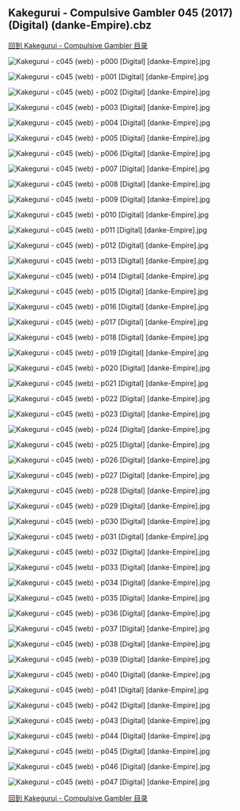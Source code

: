 ## Kakegurui - Compulsive Gambler 045 (2017) (Digital) (danke-Empire).cbz


[回到 Kakegurui - Compulsive Gambler 目录](https://github.com/alicewish/markdown/blob/master/series/Kakegurui-Compulsive-Gambler.md)


![Kakegurui - c045 (web) - p000 [Digital] [danke-Empire].jpg](https://wx1.sinaimg.cn/large/6a9fdecagy1fobq34olauj20p00zvwrw.jpg)

![Kakegurui - c045 (web) - p001 [Digital] [danke-Empire].jpg](https://wx1.sinaimg.cn/large/6a9fdecagy1fobq383i18j20p00zvall.jpg)

![Kakegurui - c045 (web) - p002 [Digital] [danke-Empire].jpg](https://wx1.sinaimg.cn/large/6a9fdecagy1fobq3bse29j20p00zvwsc.jpg)

![Kakegurui - c045 (web) - p003 [Digital] [danke-Empire].jpg](https://wx1.sinaimg.cn/large/6a9fdecagy1fobq3f7ek3j20p00zvtkc.jpg)

![Kakegurui - c045 (web) - p004 [Digital] [danke-Empire].jpg](https://wx1.sinaimg.cn/large/6a9fdecagy1fobq3k2v57j20p00zv4b4.jpg)

![Kakegurui - c045 (web) - p005 [Digital] [danke-Empire].jpg](https://wx1.sinaimg.cn/large/6a9fdecagy1fobq3nyzjdj20p00zvds2.jpg)

![Kakegurui - c045 (web) - p006 [Digital] [danke-Empire].jpg](https://wx1.sinaimg.cn/large/6a9fdecagy1fobq3rbz9mj20p00zvqer.jpg)

![Kakegurui - c045 (web) - p007 [Digital] [danke-Empire].jpg](https://wx1.sinaimg.cn/large/6a9fdecagy1fobq3v4u3xj20p00zv4ca.jpg)

![Kakegurui - c045 (web) - p008 [Digital] [danke-Empire].jpg](https://wx1.sinaimg.cn/large/6a9fdecagy1fobq3yl530j20p00zv484.jpg)

![Kakegurui - c045 (web) - p009 [Digital] [danke-Empire].jpg](https://wx1.sinaimg.cn/large/6a9fdecagy1fobq43c9e1j20p00zvnak.jpg)

![Kakegurui - c045 (web) - p010 [Digital] [danke-Empire].jpg](https://wx1.sinaimg.cn/large/6a9fdecagy1fobq481r7dj20p00zvqi6.jpg)

![Kakegurui - c045 (web) - p011 [Digital] [danke-Empire].jpg](https://wx1.sinaimg.cn/large/6a9fdecagy1fobq4blnf3j20p00zvalg.jpg)

![Kakegurui - c045 (web) - p012 [Digital] [danke-Empire].jpg](https://wx1.sinaimg.cn/large/6a9fdecagy1fobq4fds3ij20p00zv4ax.jpg)

![Kakegurui - c045 (web) - p013 [Digital] [danke-Empire].jpg](https://wx1.sinaimg.cn/large/6a9fdecagy1fobq4j5n9sj20p00zvqh0.jpg)

![Kakegurui - c045 (web) - p014 [Digital] [danke-Empire].jpg](https://wx1.sinaimg.cn/large/6a9fdecagy1fobq4n3x2nj20p00zvn9i.jpg)

![Kakegurui - c045 (web) - p015 [Digital] [danke-Empire].jpg](https://wx1.sinaimg.cn/large/6a9fdecagy1fobq4r0716j20p00zvtlt.jpg)

![Kakegurui - c045 (web) - p016 [Digital] [danke-Empire].jpg](https://wx1.sinaimg.cn/large/6a9fdecagy1fobq4ufgz3j20p00zvnar.jpg)

![Kakegurui - c045 (web) - p017 [Digital] [danke-Empire].jpg](https://wx1.sinaimg.cn/large/6a9fdecagy1fobq4y8xvqj20p00zvqei.jpg)

![Kakegurui - c045 (web) - p018 [Digital] [danke-Empire].jpg](https://wx1.sinaimg.cn/large/6a9fdecagy1fobq51zcabj20p00zvgye.jpg)

![Kakegurui - c045 (web) - p019 [Digital] [danke-Empire].jpg](https://wx1.sinaimg.cn/large/6a9fdecagy1fobq55ygotj20p00zvann.jpg)

![Kakegurui - c045 (web) - p020 [Digital] [danke-Empire].jpg](https://wx1.sinaimg.cn/large/6a9fdecagy1fobq5afr7zj20p00zv4ay.jpg)

![Kakegurui - c045 (web) - p021 [Digital] [danke-Empire].jpg](https://wx1.sinaimg.cn/large/6a9fdecagy1fobq5ecbp9j20p00zvgxg.jpg)

![Kakegurui - c045 (web) - p022 [Digital] [danke-Empire].jpg](https://wx1.sinaimg.cn/large/6a9fdecagy1fobq5i4kyyj20p00zvajq.jpg)

![Kakegurui - c045 (web) - p023 [Digital] [danke-Empire].jpg](https://wx1.sinaimg.cn/large/6a9fdecagy1fobq5lu3lnj20p00zvna3.jpg)

![Kakegurui - c045 (web) - p024 [Digital] [danke-Empire].jpg](https://wx1.sinaimg.cn/large/6a9fdecagy1fobq5qeyokj20p00zvk5m.jpg)

![Kakegurui - c045 (web) - p025 [Digital] [danke-Empire].jpg](https://wx1.sinaimg.cn/large/6a9fdecagy1fobq5tp5rej20p00zvdrw.jpg)

![Kakegurui - c045 (web) - p026 [Digital] [danke-Empire].jpg](https://wx1.sinaimg.cn/large/6a9fdecagy1fobq5xngm3j20p00zvtp3.jpg)

![Kakegurui - c045 (web) - p027 [Digital] [danke-Empire].jpg](https://wx1.sinaimg.cn/large/6a9fdecagy1fobq61kisuj20p00zvk88.jpg)

![Kakegurui - c045 (web) - p028 [Digital] [danke-Empire].jpg](https://wx1.sinaimg.cn/large/6a9fdecagy1fobq656qm1j20p00zv7go.jpg)

![Kakegurui - c045 (web) - p029 [Digital] [danke-Empire].jpg](https://wx1.sinaimg.cn/large/6a9fdecagy1fobq695wk5j20p00zv4e5.jpg)

![Kakegurui - c045 (web) - p030 [Digital] [danke-Empire].jpg](https://wx1.sinaimg.cn/large/6a9fdecagy1fobq6d5komj20p00zvtil.jpg)

![Kakegurui - c045 (web) - p031 [Digital] [danke-Empire].jpg](https://wx1.sinaimg.cn/large/6a9fdecagy1fobq6h12rij20p00zvk5g.jpg)

![Kakegurui - c045 (web) - p032 [Digital] [danke-Empire].jpg](https://wx1.sinaimg.cn/large/6a9fdecagy1fobq6krihzj20p00zvk3l.jpg)

![Kakegurui - c045 (web) - p033 [Digital] [danke-Empire].jpg](https://wx1.sinaimg.cn/large/6a9fdecagy1fobq6pfuppj20p00zv4b3.jpg)

![Kakegurui - c045 (web) - p034 [Digital] [danke-Empire].jpg](https://wx1.sinaimg.cn/large/6a9fdecagy1fobq6t9uoyj20p00zvgw6.jpg)

![Kakegurui - c045 (web) - p035 [Digital] [danke-Empire].jpg](https://wx1.sinaimg.cn/large/6a9fdecagy1fobq6x0kzdj20p00zv49d.jpg)

![Kakegurui - c045 (web) - p036 [Digital] [danke-Empire].jpg](https://wx1.sinaimg.cn/large/6a9fdecagy1fobq70zpuxj20p00zvk57.jpg)

![Kakegurui - c045 (web) - p037 [Digital] [danke-Empire].jpg](https://wx1.sinaimg.cn/large/6a9fdecagy1fobq754wxyj20p00zvnaz.jpg)

![Kakegurui - c045 (web) - p038 [Digital] [danke-Empire].jpg](https://wx1.sinaimg.cn/large/6a9fdecagy1fobq7a4tk1j20p00zvnbc.jpg)

![Kakegurui - c045 (web) - p039 [Digital] [danke-Empire].jpg](https://wx1.sinaimg.cn/large/6a9fdecagy1fobq7dkkpcj20p00zvk3o.jpg)

![Kakegurui - c045 (web) - p040 [Digital] [danke-Empire].jpg](https://wx1.sinaimg.cn/large/6a9fdecagy1fobq7hoh7tj20p00zv7fu.jpg)

![Kakegurui - c045 (web) - p041 [Digital] [danke-Empire].jpg](https://wx1.sinaimg.cn/large/6a9fdecagy1fobq7kyuy6j20p00zvakr.jpg)

![Kakegurui - c045 (web) - p042 [Digital] [danke-Empire].jpg](https://wx1.sinaimg.cn/large/6a9fdecagy1fobq7oiealj20p00zvna7.jpg)

![Kakegurui - c045 (web) - p043 [Digital] [danke-Empire].jpg](https://wx1.sinaimg.cn/large/6a9fdecagy1fobq7s62zij20p00zvqgl.jpg)

![Kakegurui - c045 (web) - p044 [Digital] [danke-Empire].jpg](https://wx1.sinaimg.cn/large/6a9fdecagy1fobq7w7vrxj20p00zvk4p.jpg)

![Kakegurui - c045 (web) - p045 [Digital] [danke-Empire].jpg](https://wx1.sinaimg.cn/large/6a9fdecagy1fobq80721lj20p00zv4df.jpg)

![Kakegurui - c045 (web) - p046 [Digital] [danke-Empire].jpg](https://wx1.sinaimg.cn/large/6a9fdecagy1fobq865y98j20p00zvqlj.jpg)

![Kakegurui - c045 (web) - p047 [Digital] [danke-Empire].jpg](https://wx1.sinaimg.cn/large/6a9fdecagy1fobq893lmcj20p00zvaev.jpg)

[回到 Kakegurui - Compulsive Gambler 目录](https://github.com/alicewish/markdown/blob/master/series/Kakegurui-Compulsive-Gambler.md)

